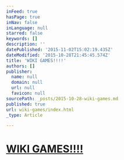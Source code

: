 ```yaml
---
inFeed: true
hasPage: true
inNav: false
inLanguage: null
starred: false
keywords: []
description: ''
datePublished: '2015-11-02T15:02:19.435Z'
dateModified: '2015-10-28T21:45:45.574Z'
title: 'WIKI GAMES!!!!'
authors: []
publisher:
  name: null
  domain: null
  url: null
  favicon: null
sourcePath: _posts/2015-10-28-wiki-games.md
published: true
url: wiki-games/index.html
_type: Article

---
```

# [WIKI GAMES!!!!][0]

[0]: http://thewikigame.com/